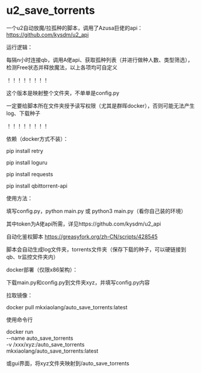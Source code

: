 # u2_save_torrents

一个u2自动放魔/拉孤种的脚本，调用了Azusa巨佬的api：https://github.com/kysdm/u2_api


运行逻辑：

每隔n小时连接qb，调用A佬api、获取孤种列表（并进行做种人数、类型筛选），检测Free状态并释放魔法，以上各项均可自定义

！！！！！！！！

这个版本是映射整个文件夹，不单单是config.py

一定要给脚本所在文件夹授予读写权限（尤其是群晖docker），否则可能无法产生log、下载种子

！！！！！！！！

依赖（docker方式不装）：

pip install retry

pip install loguru

pip install requests

pip install qbittorrent-api


使用方法：

填写config.py，python main.py 或 python3 main.py（看你自己装的环境）

其中token为A佬api所需，详见https://github.com/kysdm/u2_api

自动化鉴权脚本 https://greasyfork.org/zh-CN/scripts/428545

脚本会自动生成log文件夹，torrents文件夹（保存下载的种子，可以硬链接到qb、tr监控文件夹内）


docker部署（仅限x86架构）：

下载main.py和config.py到文件夹xyz，并填写config.py内容

拉取镜像：

docker pull mkxiaolang/auto_save_torrents:latest

使用命令行

docker run \
  --name auto_save_torrents \
  -v /xxx/xyz:/auto_save_torrents \
 mkxiaolang/auto_save_torrents:latest

或gui界面，将xyz文件夹映射到/auto_save_torrents
